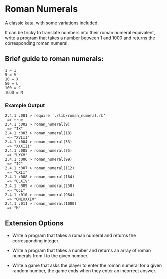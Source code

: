 # Roman Numerals

A classic kata, with some variations included.

It can be tricky to translate numbers into their roman numeral equivalent, write a program that takes a number between 1 and 1000 and returns the corresponding roman numeral.

## Brief guide to roman numerals:

```
1 = I
5 = V
10 = X
50 = L
100 = C
1000 = M
```

### Example Output

```
2.4.1 :001 > require './lib/roman_numeral.rb'
 => true
2.4.1 :002 > roman_numeral(9)
 => "IX"
2.4.1 :003 > roman_numeral(18)
 => "XVIII"
2.4.1 :004 > roman_numeral(33)
 => "XXXIII"
2.4.1 :005 > roman_numeral(75)
 => "LXXV"
2.4.1 :006 > roman_numeral(99)
 => "IC"
2.4.1 :007 > roman_numeral(112)
 => "CXII"
2.4.1 :008 > roman_numeral(164)
 => "CLXIV"
2.4.1 :009 > roman_numeral(250)
 => "CCL"
2.4.1 :010 > roman_numeral(984)
 => "CMLXXXIV"
2.4.1 :011 > roman_numeral(1000)
 => "M"
```

## Extension Options

- Write a program that takes a roman numeral and returns the corresponding integer.

- Write a program that takes a number and returns an array of roman numerals from I to the given number.

- Write a game that asks the player to enter the roman numeral for a given random number, the game ends when they enter an incorrect answer.
